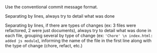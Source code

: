 Use the conventional commit message format.

Separating by lines, always try to detail what was done

Separating by lines, if there are types of changes (ex: 3 files were refactored, 2 were just documents), always try to detail what was done in each file, grouping several by type of change (ex: `'Chore' \n index.html: added js module`), informing the name of the file in the first line along with the type of change (chore, refact, etc.)
